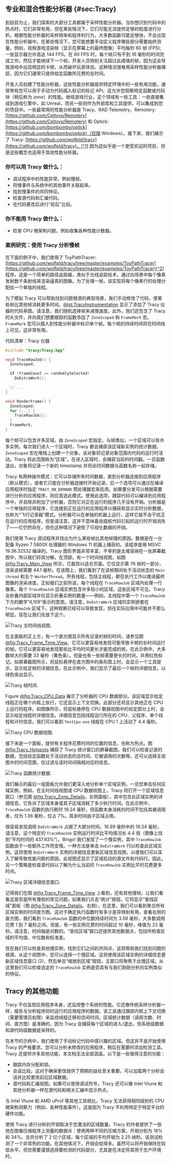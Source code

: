 
## 专业和混合性能分析器 {#sec:Tracy}

到目前为止，我们探索的大部分工具都属于采样性能分析器。当你想识别代码中的热点时，它们非常有用，但在某些情况下，它们可能无法提供足够的粒度进行分析。根据性能分析器的采样频率和程序的行为，大多数函数可能足够快，不会出现在性能分析器中。在某些情况下，您可能想要手动定义程序哪些部分需要始终测量。例如，视频游戏渲染帧（显示在屏幕上的最终图像）平均每秒 60 帧 (FPS); 一些显示器允许高达 144 FPS。在 60 FPS 时，每个帧只有不到 16 毫秒的时间完成工作，然后才能继续下一个帧。开发人员特别关注超过此阈值的帧，因为这会导致游戏中出现明显的卡顿，从而破坏玩家体验。这种情况很难用采样性能分析器捕捉，因为它们通常只提供给定函数所花费的总时间。

开发人员创建了性能分析器，这些性能分析器提供特定环境中的一些有用功能，通常带有您可以用于手动为代码插入标记的标记 API。这允许您观察特定函数或代码块（稍后称为 *zone*）的性能。继续游戏行业，这个领域有一些工具：一些直接集成到游戏引擎中，如 Unreal，而另一些则作为外部库和工具提供，可以集成到您的项目中。一些最常用的性能分析器是 Tracy、RAD Telemetry、Remotery: [https://github.com/Celtoys/Remotery](https://github.com/Celtoys/Remotery) 和 Optick: [https://github.com/bombomby/optick](https://github.com/bombomby/optick)（仅限 Windows）。接下来，我们展示了 Tracy: [https://github.com/wolfpld/tracy](https://github.com/wolfpld/tracy)，[^1] 因为这似乎是一个更受欢迎的项目，但是这些概念也适用于其他性能分析器。

### 你可以用 Tracy 做什么： 

- 调试程序中的性能异常，例如慢帧。
- 将慢事件与系统中的其他事件关联起来。
- 找到慢事件的共同特征。
- 检查源代码和汇编代码。
- 在代码更改后进行“前后”比较。

### 你不能用 Tracy 做什么： 

- 检查 CPU 微架构问题，例如收集各种性能计数器。

### 案例研究：使用 Tracy 分析慢帧 

在下面的例子中，我们使用了 ToyPathTracer: [https://github.com/wolfpld/tracy/tree/master/examples/ToyPathTracer](https://github.com/wolfpld/tracy/tree/master/examples/ToyPathTracer)[^2] 程序，这是一个简单的路径追踪器，类似于光线追踪技术，通过向场景中每个像素发射数千条射线来渲染逼真的图像。为了处理一帧，该实现将每个像素行的处理分配给一个单独的线程。

为了模拟 Tracy 可以帮助找到问题根源的典型场景，我们手动修改了代码，使某些帧比其他帧消耗更多时间。[@lst:TracyInstrumentation](#TracyInstrumentation) 显示了添加了 Tracy 仪器的代码草图。请注意，我们随机选择帧来减慢速度。此外，我们还包含了 Tracy 的头文件，并向我们想要跟踪的函数添加了 `ZoneScoped` 和 `FrameMark` 宏。`FrameMark` 宏可以插入到性能分析器中标识单个帧。每个帧的持续时间将在时间线上可见，这非常有用。

代码清单：Tracy 仪器 <div id="TracyInstrumentation"></div>

```cpp 
#include "tracy/Tracy.hpp"

void TraceRowJob() {
  ZoneScoped;

  if (frameCount == randomlySelected)
    DoExtraWork();

  // ...
}

void RenderFrame() {
  ZoneScoped;
  for (...) {
    TraceRowJob();
  }
  FrameMark;
}
```
 每个帧可以包含许多区域，由 `ZoneScoped` 宏指定。与帧类似，一个区域可以有许多实例。每次我们进入一个区域时，Tracy 都会捕获该区域新实例的统计数据。`ZoneScoped` 宏在堆栈上创建一个对象，该对象将记录对象范围内代码的运行时活动。Tracy 将此范围称为“区域”。在进入区域时，会捕获当前的时间戳。一旦函数退出，对象将记录一个新的 timestamp 并将此时间数据与函数名称一起存储。

Tracy 有两种操作模式：它可以存储所有时间数据，直到分析器连接到应用程序（默认模式），或者它只能在分析器连接时开始记录。后一个选项可以通过在编译应用程序时指定 `TRACY_ON_DEMAND` 预处理器宏来启用。如果要分发可以根据需要进行分析的应用程序，则应首选此模式。使用此选项，跟踪代码可以编译到应用程序中，并且除非附加了分析器，否则它对正在运行的程序几乎没有开销。分析器是一个单独的应用程序，它连接到正在运行的应用程序以捕获和显示实时分析数据，也称为“飞行记录器”模式。分析器可以在单独的机器上运行，这样它就不会干扰正在运行的应用程序。但是请注意，这并不意味着由插桩代码引起的运行时开销消失了——它仍然存在，但在这种情况下避免了可视化数据的开销。

我们使用 Tracy 调试程序并找出为什么某些帧比其他帧慢的原因。数据是在一台配备 Ryzen 7 5800X 处理器的 Windows 11 机器上捕获的。该程序是用 MSVC 19.36.32532 编译的。Tracy 图形界面非常丰富，不幸的是太难容纳在一张屏幕截图中，所以我们将其分解。在顶部，有一个时间线视图，如图 [@fig:Tracy_Main_View](#Tracy_Main_View) 所示，已裁剪以适合页面。它仅显示第 76 帧的一部分，渲染该帧需要 44.1 毫秒。在该图上，我们看到了在该帧期间处于活动状态的 `Main thread` 和五个 `WorkerThread`。所有线程，包括主线程，都在执行工作以推进最终图像的渲染进度。正如我们之前所说，每个线程在 `TraceRowJob` 区域内处理一行像素。每个 `TraceRowJob` 区域实例包含许多较小的区域，这些区域不可见。Tracy 会折叠内部区域并仅显示折叠实例的数量——例如，主线程中第一个 `TraceRowJob` 下方的数字“4,109”表示的意思。请注意，`DoExtraWork` 区域的实例嵌套在 `TraceRowJob` 区域下。这种观察已经可以导致发现，但在实际应用中可能并不那么明显。现在让我们先放下这个。

![Tracy 主时间线视图.](https://raw.githubusercontent.com/dendibakh/perf-book/main/img/perf-tools/tracy/tracy_main_timeline.png)<div id="Tracy_Main_View"></div>

在主面板的正上方，有一个直方图显示所有记录的帧的时间，请参见图 [@fig:Tracy_Frame_Time_View](#Tracy_Frame_Time_View)。它可以更容易地发现可能导致卡顿的长时间运行的帧。它可以更容易地发现那些比平均时间更长才能完成的帧。在此示例中，大多数帧大约需要 33 毫秒（黄色条）。但是也有一些帧需要更长的时间，并用红色标记。如屏幕截图所示，将鼠标悬停在直方图中的条形图上时，会显示一个工具提示，显示给定帧的详细信息。在此示例中，我们显示了最后一个帧的详细信息，以绿色突出显示。

![Tracy 帧时间.](https://raw.githubusercontent.com/dendibakh/perf-book/main/img/perf-tools/tracy/tracy_frame_view.png)<div id="Tracy_Frame_Time_View"></div>

Figure [@fig:Tracy_CPU_Data](#Tracy_CPU_Data) 展示了分析器的 CPU 数据部分。该区域显示给定线程正在哪个内核上执行，它还显示上下文切换。此部分还将显示其他正在 CPU 上运行的程序。如图像所示，将鼠标悬停在 CPU 数据视图中的给定部分上时，会显示给定线程的详细信息。详细信息包括线程运行所在的 CPU、父程序、单个线程和计时信息。我们可以看到 `TestCpu.exe` 线程在 CPU 1 上活动了 4.4 毫秒。

![Tracy CPU 数据视图.](https://raw.githubusercontent.com/dendibakh/perf-book/main/img/perf-tools/tracy/tracy_cpu_view.png)<div id="Tracy_CPU_Data"></div>

接下来是一个面板，提供有关程序花费时间的位置的信息，也称为热点。图 [@fig:Tracy_Hotspots](#Tracy_Hotspots) 捕获了 Tracy 统计窗口的屏幕截图。我们可以检查记录的数据，包括给定函数处于活动状态的总时间、它被调用的次数等。还可以选择主视图中的时间范围，仅过滤与该时间间隔相对应的信息。

![Tracy 函数统计数据.](https://raw.githubusercontent.com/dendibakh/perf-book/main/img/perf-tools/tracy/tracy_hotspots.png)<div id="Tracy_Hotspots"></div>

我们展示的最后一组面板允许我们更深入地分析单个区域实例。一旦您单击任何区域实例，例如，在主时间线视图或 CPU 数据视图上，Tracy 将打开一个区域信息窗口（参见图 [@fig:Tracy_Zone_Details](#Tracy_Zone_Details)，左侧面板），其中包含此区域实例的详细信息。它告诉了区域本身或其子区域消耗了多少执行时间。在此示例中，`TraceRowJob` 函数的执行耗时 19.24 毫秒，但函数本身消耗的时间不包括其被调用者，仅为 1.36 毫秒，仅占 7%。其余时间由子区域占用。

很容易发现调用 `DoExtraWork` 占据了大部分时间，16.99 毫秒中的 19.24 毫秒。请注意，这个特定的 `TraceRowJob` 实例运行时间比平均情况长 4.4 倍（图像上找到“平均时间的 437.93%”）。Bingo! 我们发现了一个慢实例，其中 `TraceRowJob` 函数由于一些额外工作而变慢。一种方法是单击 `DoExtraWork` 行以检查此区域实例。这将使用 `DoExtraWork` 实例的详细信息更新区域信息视图，以便我们可以深入了解导致性能问题的原因。此视图还显示了区域启动的源文件和代码行。因此，另一个策略是检查源代码以了解为什么当前的 `TraceRowJob` 实例比平时花费更多时间。

![Tracy 区域详细信息窗口.](https://raw.githubusercontent.com/dendibakh/perf-book/main/img/perf-tools/tracy/tracy_zone_details.png)<div id="Tracy_Zone_Details"></div>

记得我们在图 [@fig:Tracy_Frame_Time_View](#Tracy_Frame_Time_View) 上看到，还有其他慢帧。让我们看看这是否是所有慢帧的常见问题。如果我们点击“统计”按钮，它将显示“查找区域”面板（图 [@fig:Tracy_Zone_Details](#Tracy_Zone_Details)，右侧）。在这里，我们可以看到聚合所有区域实例的时间直方图。这对于确定执行函数时有多少差异特别有用。查看右侧的直方图，我们看到 `TraceRowJob` 函数的中位数持续时间为 3.59 毫秒，大多数调用花费 1 到 7 毫秒之间。但是，有一些实例花费的时间超过 10 毫秒，峰值为 23 毫秒。请注意，时间轴是对数的。“查找区域”窗口还提供其他数据点，包括所检查区域的平均值、中位数和标准差。

现在我们可以检查其他慢实例，找到它们之间的共同点，这将帮助我们找到问题的根源。从这个视图中，您可以选择一个慢区域。这将使用该区域实例的详细信息更新区域信息窗口 (2)，然后单击“缩放到区域”按钮，主窗口将聚焦于此慢区域。从这里我们可以检查选定的 `TraceRowJob` 实例是否具有与我们刚刚分析的实例类似的特征。

## Tracy 的其他功能

Tracy 不仅监控应用程序本身，还监控整个系统的性能。它还像传统采样分析器一样，报告与分析程序同时运行的应用程序的数据。该工具通过跟踪内核上下文切换（需要管理员权限）来监控线程迁移和空闲时间。区域统计数据（调用次数、时间、直方图）是准确的，因为 Tracy 会捕获每个区域的进入/退出，但系统级数据和源代码级数据是采样的。

在本节的示例中，我们使用了手动标记代码中感兴趣的区域。但这并不是开始使用 Tracy 的严格要求。您可以分析未修改的应用程序，稍后在需要时添加检测工具。Tracy 还提供许多其他功能，本文档无法全部涵盖。以下是一些值得注意的功能：

- 跟踪内存分配和锁。
- 会话比较。这对于确保更改提供了预期的益处至关重要。可以加载两个分析会话并比较更改前后区域数据。
- 源代码和汇编视图。如果可以使用调试符号，Tracy 还可以像 Intel Vtune 和其他分析器一样在源代码和相关汇编中显示热点。

与 Intel Vtune 和 AMD uProf 等其他工具相比，Tracy 无法获得相同级别的 CPU 微架构洞察力（例如，各种性能事件）。这是因为 Tracy 不利用特定于特定平台的硬件功能。

使用 Tracy 进行分析的开销取决于您激活的区域数量。Tracy 的作者提供了一些他在图像压缩程序上测量的数据点：使用两种不同的压缩方案，开销分别为 18% 和 34%。总共分析了 2 亿个区域，每个区域的平均开销为 2.25 纳秒。该测试检测了一个非常热的功能。在其他情况下，开销会低得多。虽然可以将开销保持在较低水平，但您需要谨慎选择要检测的代码部分，尤其是在决定将其用于生产环境时。

[^1]: Tracy - [https://github.com/wolfpld/tracy](https://github.com/wolfpld/tracy)
[^2]: ToyPathTracer - [https://github.com/wolfpld/tracy/tree/master/examples/ToyPathTracer](https://github.com/wolfpld/tracy/tree/master/examples/ToyPathTracer)
